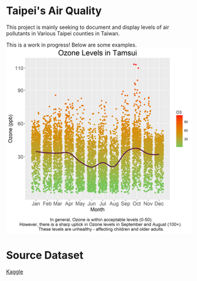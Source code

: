 # Taipei's Air Quality
This project is mainly seeking to document and display levels of air pollutants in Various Taipei counties in Taiwan. 

This is a work in progress!
Below are some examples. 
![Alt text](Images/tamsui_plot2.png?raw=true)
# Source Dataset
[Kaggle](kaggle.com/nelsonchu/air-quality-in-northern-taiwan)

